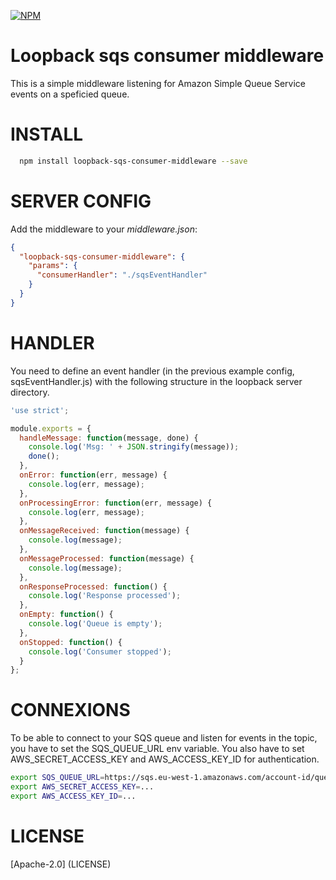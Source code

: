 [![NPM](https://nodei.co/npm/loopback-sqs-consumer-middleware.png?compact=true)](https://nodei.co/npm/loopback-sqs-consumer-middleware/)
# Loopback sqs consumer middleware

This is a simple middleware listening for Amazon Simple Queue Service events on a speficied queue.

INSTALL
=============

```bash
  npm install loopback-sqs-consumer-middleware --save
```

SERVER CONFIG
=============

Add the middleware to your *middleware.json*:

```json
{
  "loopback-sqs-consumer-middleware": {
    "params": {
      "consumerHandler": "./sqsEventHandler"
    }
  }
}
```

HANDLER
=============

You need to define an event handler (in the previous example config, sqsEventHandler.js) with the following structure in the loopback server directory.

```javascript
'use strict';

module.exports = {
  handleMessage: function(message, done) {
    console.log('Msg: ' + JSON.stringify(message));
    done();
  },
  onError: function(err, message) {
    console.log(err, message);
  },
  onProcessingError: function(err, message) {
    console.log(err, message);
  },
  onMessageReceived: function(message) {
    console.log(message);
  },  
  onMessageProcessed: function(message) {
    console.log(message);
  },
  onResponseProcessed: function() {
    console.log('Response processed');
  },
  onEmpty: function() {
    console.log('Queue is empty');
  },
  onStopped: function() {
    console.log('Consumer stopped');
  }
};
```

CONNEXIONS
=============

To be able to connect to your SQS queue and listen for events in the topic, you have to set the SQS_QUEUE_URL env variable.
You also have to set AWS_SECRET_ACCESS_KEY and AWS_ACCESS_KEY_ID for authentication.

```bash
export SQS_QUEUE_URL=https://sqs.eu-west-1.amazonaws.com/account-id/queue-name
export AWS_SECRET_ACCESS_KEY=...
export AWS_ACCESS_KEY_ID=...
```

LICENSE
=============
[Apache-2.0] (LICENSE)
